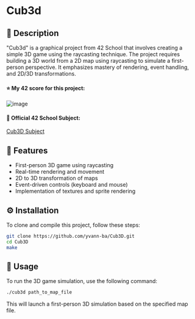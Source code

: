 
# Cub3d

## 📜 Description
"Cub3d" is a graphical project from 42 School that involves creating a simple 3D game using the raycasting technique. The project requires building a 3D world from a 2D map using raycasting to simulate a first-person perspective. It emphasizes mastery of rendering, event handling, and 2D/3D transformations.

#### ⭐ My 42 score for this project:
![image](https://github.com/user-attachments/assets/0d8f4e00-6a87-455d-b06e-e73d1b43952e)


#### 📄 Official 42 School Subject:
[Cub3D Subject](https://github.com/yvann-ba/Cub3D/blob/Github/en.subject.pdf)

## 🌟 Features
- First-person 3D game using raycasting
- Real-time rendering and movement
- 2D to 3D transformation of maps
- Event-driven controls (keyboard and mouse)
- Implementation of textures and sprite rendering

## ⚙️ Installation

To clone and compile this project, follow these steps:

```bash
git clone https://github.com/yvann-ba/Cub3D.git
cd Cub3D
make
```

## 🚀 Usage
To run the 3D game simulation, use the following command:

```bash
./cub3d path_to_map_file
```

This will launch a first-person 3D simulation based on the specified map file.
